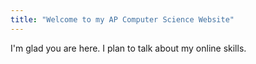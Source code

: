 ```yaml
---
title: "Welcome to my AP Computer Science Website"
---
```


I'm glad you are here. I plan to talk about my online skills.

